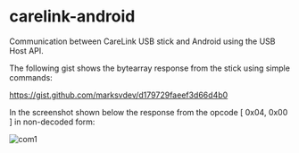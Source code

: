 carelink-android
================

Communication between CareLink USB stick and Android using the USB Host API.

The following gist shows the bytearray response from the stick using simple commands:

https://gist.github.com/marksvdev/d179729faeef3d66d4b0

In the screenshot shown below the response from the opcode [ 0x04, 0x00 ] in non-decoded form:

![com1](http://i.imgur.com/CzHlNWY.png)
